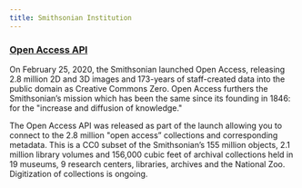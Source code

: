 ```yaml
---
title: Smithsonian Institution
---
```


### [Open Access API](https://edan.si.edu/openaccess/apidocs/)

<p>On February 25, 2020, the Smithsonian launched Open Access, releasing 2.8 million 2D and 3D images and 173-years of staff-created data into the public domain as Creative Commons Zero. Open Access furthers the Smithsonian’s mission which has been the same since its founding in 1846: for the "increase and diffusion of knowledge." </p>

<p>The Open Access API was released as part of the launch allowing you to connect to the 2.8 million "open access” collections and corresponding metadata. This is a CC0 subset of the Smithsonian’s 155 million objects, 2.1 million library volumes and 156,000 cubic feet of archival collections held in 19 museums, 9 research centers, libraries, archives and the National Zoo. Digitization of collections is ongoing.</p>
